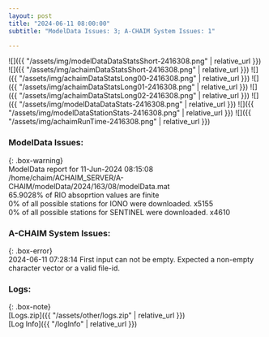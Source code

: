```yaml
---
layout: post
title: "2024-06-11 08:00:00"
subtitle: "ModelData Issues: 3; A-CHAIM System Issues: 1"

---
```


![]({{ "/assets/img/modelDataDataStatsShort-2416308.png" | relative_url }})
![]({{ "/assets/img/achaimDataStatsShort-2416308.png" | relative_url }})
![]({{ "/assets/img/achaimDataStatsLong00-2416308.png" | relative_url }})
![]({{ "/assets/img/achaimDataStatsLong01-2416308.png" | relative_url }})
![]({{ "/assets/img/achaimDataStatsLong02-2416308.png" | relative_url }})
![]({{ "/assets/img/modelDataDataStats-2416308.png" | relative_url }})
![]({{ "/assets/img/modelDataStationStats-2416308.png" | relative_url }})
![]({{ "/assets/img/achaimRunTime-2416308.png" | relative_url }})


### ModelData Issues:  
  
{: .box-warning}  
 ModelData report for 11-Jun-2024 08:15:08   
 /home/chaim/ACHAIM_SERVER/A-CHAIM/modelData/2024/163/08/modelData.mat   
 65.9028% of RIO absoprtion values are finite   
 0% of all possible stations for IONO were downloaded. x5155   
 0% of all possible stations for SENTINEL were downloaded. x4610   
  
### A-CHAIM System Issues:  
  
{: .box-error}  
2024-06-11 07:28:14 First input can not be empty. Expected a non-empty character vector or a valid file-id.  

### Logs:  
  
{: .box-note}  
[Logs.zip]({{ "/assets/other/logs.zip" | relative_url }})  
[Log Info]({{ "/logInfo" | relative_url }})  
